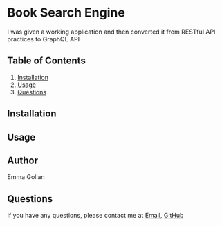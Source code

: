 # Book Search Engine
I was given a working application and then converted it from RESTful API practices to GraphQL API

## Table of Contents
1. [Installation](#install)
2. [Usage](#usage)
3. [Questions](#question)

## Installation

## Usage

## Author
Emma Gollan

## Questions
If you have any questions, please contact me at [Email](mailto:emmagollan33@gmail.com), [GitHub](https://github.com/Emmagollan)
